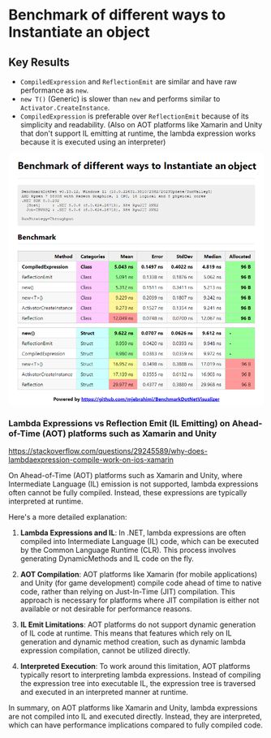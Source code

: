 # Benchmark of different ways to Instantiate an object

## Key Results

- `CompiledExpression` and `ReflectionEmit` are similar and have raw performance as `new`.
- `new T()` (Generic) is slower than `new` and performs similar to `Activator.CreateInstance`.
- `CompiledExpression` is preferable over `ReflectionEmit` because of its simplicity and readability. (Also on AOT platforms like Xamarin and Unity that don't support IL emitting at runtime, the lambda expression works because it is executed using an interpreter)

![Benchmark](Benchmark.png)

### Lambda Expressions vs Reflection Emit (IL Emitting) on Ahead-of-Time (AOT) platforms such as Xamarin and Unity

https://stackoverflow.com/questions/29245589/why-does-lambdaexpression-compile-work-on-ios-xamarin

On Ahead-of-Time (AOT) platforms such as Xamarin and Unity, where Intermediate Language (IL) emission is not supported, lambda expressions often cannot be fully compiled. Instead, these expressions are typically interpreted at runtime.

Here's a more detailed explanation:

1. **Lambda Expressions and IL**: In .NET, lambda expressions are often compiled into Intermediate Language (IL) code, which can be executed by the Common Language Runtime (CLR). This process involves generating DynamicMethods and IL code on the fly.

2. **AOT Compilation**: AOT platforms like Xamarin (for mobile applications) and Unity (for game development) compile code ahead of time to native code, rather than relying on Just-In-Time (JIT) compilation. This approach is necessary for platforms where JIT compilation is either not available or not desirable for performance reasons.

3. **IL Emit Limitations**: AOT platforms do not support dynamic generation of IL code at runtime. This means that features which rely on IL generation and dynamic method creation, such as dynamic lambda expression compilation, cannot be utilized directly.

4. **Interpreted Execution**: To work around this limitation, AOT platforms typically resort to interpreting lambda expressions. Instead of compiling the expression tree into executable IL, the expression tree is traversed and executed in an interpreted manner at runtime.

In summary, on AOT platforms like Xamarin and Unity, lambda expressions are not compiled into IL and executed directly. Instead, they are interpreted, which can have performance implications compared to fully compiled code.
